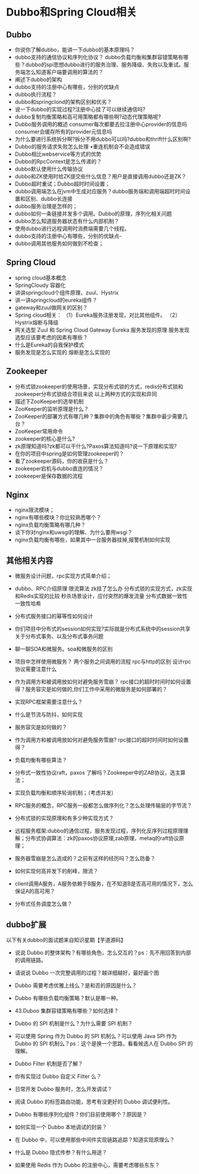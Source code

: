 # Dubbo和Spring Cloud相关

## Dubbo

* 你说你了解dubbo，能讲一下dubbo的基本原理吗？ 
* dubbo支持的通信协议和序列化协议？ dubbo负载均衡和集群容错策略有哪些？dubbo的spi思想dubbo进行的服务治理、服务降级、失败以及重试。服务端怎么知道客户端要调用的算法的？
* 阐述下dubbo的架构
* dubbo支持的注册中心有哪些，分别的优缺点
* dubbo执行流程？
* dubbo和springclond的架构区别和优劣？
* 说一下dubbo的实现过程?注册中心挂了可以继续通信吗? 
* dubbo复制均衡策略和高可用策略都有哪些啊?动态代理策略呢?
* Dubbo服务调用的概述 consumer每次都要去拉注册中心provider的信息吗 consumer会缓存所有的provider元信息吗
* 为什么要进行系统拆分啊?拆分不用dubbo可以吗?dubbo和thrift什么区别啊?
* Dubbo的服务请求失败怎么处理 •重连机制会不会造成错误 
* Dubbo相比webservice等方式的优势 
* Dubbo的RpcContext是怎么传递的？
*  dubbo默认使用什么传输协议
* dubbo和ZK使用时给ZK提交些什么信息？用户是直接调用dubbo还是ZK？
* Dubbo超时重试；Dubbo超时时间设置；
* dubbo调用端怎么在jvm中生成对应服务？dubbo服务端和调用端超时时间设置和区别、dubbo长连接
* dubbo服务治理是怎样的；
* dubbo如何一条链接并发多个调用。Dubbo的原理，序列化相关问题
* dubbo怎么知道服务器状态有什么内部机制？ 
* 使用dubbo进行远程调用时消费端需要几个线程。
* dubbo支持的注册中心有哪些，分别的优缺点-
* dubbo调用其他服务如何做到不检查；

## Spring Cloud

* spring cloud基本概念 
* SpringCloudy 容器化
* 讲讲springcloud个组件原理，zuul、Hystrix
* 讲一讲springcloud的eureka组件？
* gateway和zuul做网关的区别？
* Spring cloud相关： （1）Eureka服务注册发现，对比其他组件。 （2）Hystrix熔断与降级
* 网关选型 Zuul 和 Spring Cloud Gateway Eureka 服务发现的原理 服务发现选型应该要考虑的因素有哪些？
* 什么是Eureka的自我保护模式
* 服务发现是怎么实现的 熔断是怎么实现的

## Zookeeper

* 分布式锁zookeeper的使用场景，实现分布式锁的方式，redis分布式锁和zookeeper分布式锁结合项目来说 以上两种方式的实现和异同
* 描述下ZooKeeper的选举机制
* ZooKeeper的监听原理是什么？
*  ZooKeeper的部署方式有哪几种？集群中的角色有哪些？集群中最少需要几台？
* ZooKeeper常用命令
* zookeeper的核心是什么?
*  zk原理知道吗?zk都可以干什么?Paxos算法知道吗?说一下原理和实现? 
* 在你的项目中spring是如何管理zookeeper的？
* 看了zookeeper源码，你的收获是什么？
* zookeeper宕机与dubbo直连的情况？
* zookeeper是保存数据的流程

## Nginx

* nginx限流模块；
* nginx有哪些模块？你比较熟悉哪个？
* nginx负载均衡策略有哪几种？
* 谈下你对nginx和uwsgi的理解、为什么要用wsgi？
* nginx负载均衡有哪些，如果其中一台服务器挂掉,报警机制如何实现

## 其他相关内容

* 微服务设计问题，rpc实现方式简单介绍；

* dubbo、RPC介绍原理 限流算法 zk挂了怎么办 分布式锁的实现方式，zk实现和Redis实现的比较 秒杀场景设计，应付突然的爆发流量 分布式数据一致性 一致性哈希

* 分布式服务接口的幂等性如何设计

* 你们项目中分布式的session如何实现?实际就是分布式系统中的session共享 关于分布式事务、以及分布式事务问题

* 聊一聊SOA和微服务。soa和微服务的区别

* 项目中怎样使用微服务？ 两个服务之间调用的流程 rpc与http的区别 设计rpc协议需要注意什么

* 作为调用方和被调用放如何对避免服务雪崩？ rpc接口的超时时间时如何设置得？服务容灾是如何做的,你们工作中采用的微服务是如何部署的？

* 实现RPC框架需要注意什么？

* 什么是节流与防抖，如何实现

* 服务容灾是如何做的？

* 作为调用方和被调用放如何对避免服务雪崩? rpc接口的超时时间时如何设置得？

* 负载均衡有哪些算法？

* 分布式一致性协议raft，paxos 了解吗？Zookeeper中的ZAB协议，选主算法；

* 实现负载均衡和顺序轮询机制；（考虑并发）

* RPC服务的概念，RPC服务一般都怎么做序列化？怎么处理传输层的字节流？

* 分布式锁的实现原理和有多少种实现方式？

* 远程服务框架:dubbo的通信过程，服务发现过程，序列化反序列过程原理理解；分布式协调算法：zk的paxos协议原理,zab原理，metaq的raft协议原理；

* 服务器雪崩是怎么造成的？之前有这样的经历吗？怎么防备？

* 如何实现何高并发下的削峰，限流？ 

* client调用A服务，A服务依赖于B服务，在不知道B是否高可用的情况下，怎么保证A的高可用？

* 分布式任务调度怎么做？

  

  

## dubbo扩展

  以下有关dubbo的面试题来自知识星期【芋道源码】

  * 说说 Dubbo 的整体架构？有哪些角色，怎么交互的？ps：先不用回答到内部的调用链路。

  * 请说说 Dubbo 一次完整调用的过程？越详细越好，最好画个图

* Dubbo 需要考虑优雅上线么？是和否的原因是什么？

* Dubbo 有哪些负载均衡策略？默认是哪一种。

* 43.Duboo 集群容错策略有哪些？如何选择？

* Dubbo 的 SPI 机制是什么？为什么需要 SPI 机制？

* 可以使用 Spring 作为 Dubbo 的 SPI 机制么？可以使用 Java SPI 作为 Dubbo 的 SPI 机制么？ps：这个是换一个思路，看看候选人在 Dubbo SPI 的理解。

* Dubbo Filter 机制是否了解？

* 你有实现过 Dubbo 自定义 Filter 么？

* 日常开发 Dubbo 服务时，怎么开发调试？

* 阅读 Dubbo 的标签路由功能，思考有没更好的 Dubbo 调试便利性。

* Dubbo 有哪些序列化组件？你们目前使用哪个？原因是？

* 如何实现一个 Dubbo 本地调试的封装？

* 在 Dubbo 中，可以使用那些中间件实现链路追踪？知道实现原理么？

* 什么是 Dubbo 隐式传参？有什么用途？

* 如果使用 Redis 作为 Dubbo 的注册中心，需要考虑哪些东东？

  





